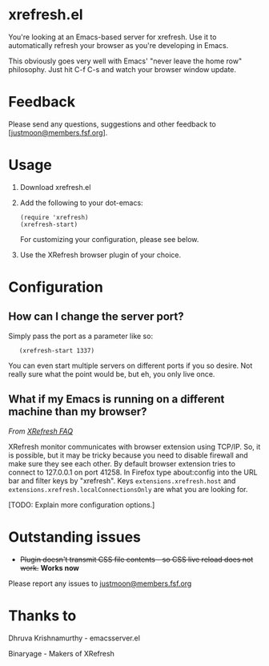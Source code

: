 # xrefresh.el

You're looking at an Emacs-based server for xrefresh. Use it to
automatically refresh your browser as you're developing in Emacs.

This obviously goes very well with Emacs' "never leave the home
row" philosophy. Just hit C-f C-s and watch your browser window
update.

# Feedback

Please send any questions, suggestions and other feedback to
[justmoon@members.fsf.org].

# Usage

1. Download xrefresh.el

2. Add the following to your dot-emacs:

       (require 'xrefresh)
       (xrefresh-start)

   For customizing your configuration, please see below.

3. Use the XRefresh browser plugin of your choice.

# Configuration

## How can I change the server port?

Simply pass the port as a parameter like so:

       (xrefresh-start 1337)

You can even start multiple servers on different ports if you so
desire. Not really sure what the point would be, but eh, you only live
once.

## What if my Emacs is running on a different machine than my browser?

*From [XRefresh FAQ](http://xrefresh.binaryage.com/#faq)*

XRefresh monitor communicates with browser extension using TCP/IP. So,
it is possible, but it may be tricky because you need to disable
firewall and make sure they see each other. By default browser
extension tries to connect to 127.0.0.1 on port 41258. In Firefox type
about:config into the URL bar and filter keys by "xrefresh". Keys
`extensions.xrefresh.host` and
`extensions.xrefresh.localConnectionsOnly` are what you are looking
for.

[TODO: Explain more configuration options.]

# Outstanding issues

* <del>Plugin doesn't transmit CSS file contents - so CSS live reload does
  not work.</del> **Works now**

Please report any issues to justmoon@members.fsf.org

# Thanks to

Dhruva Krishnamurthy - emacsserver.el

Binaryage - Makers of XRefresh
